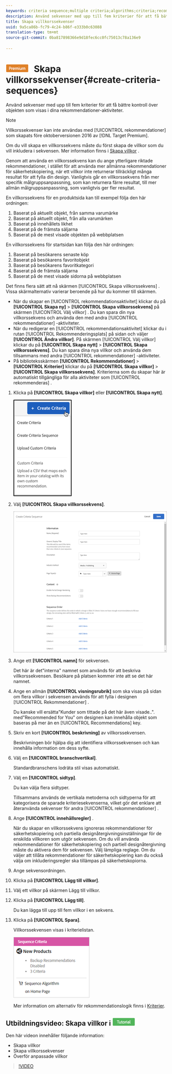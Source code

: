 ```yaml
---
keywords: criteria sequence;multiple criteria;algorithms;criteria;recommendations criteria
description: Använd sekvenser med upp till fem kriterier för att få bättre kontroll över objekten som visas i dina rekommendationer-aktiviteter.
title: Skapa villkorssekvenser
uuid: 9a5ca86b-fc79-4c24-b86f-e333b0c63088
translation-type: tm+mt
source-git-commit: 0ba817898366e9d18fec6cc0fc75013c78a136e9

---
```



# ![PREMIUM](/help/assets/premium.png) Skapa villkorssekvenser{#create-criteria-sequences}

Använd sekvenser med upp till fem kriterier för att få bättre kontroll över objekten som visas i dina rekommendationer-aktiviteter.

>[!NOTE]
>
>Villkorssekvenser kan inte användas med [!UICONTROL rekommendationer] som skapats före oktoberversionen 2016 av [!DNL Target Premium].

Om du vill skapa en villkorssekvens måste du först skapa de villkor som du vill inkludera i sekvensen. Mer information finns i [Skapa villkor](../../c-recommendations/c-algorithms/create-new-algorithm.md#task_8A9CB465F28D44899F69F38AD27352FE) .

Genom att använda en villkorssekvens kan du ange ytterligare riktade rekommendationer, i stället för att använda mer allmänna rekommendationer för säkerhetskopiering, när ett villkor inte returnerar tillräckligt många resultat för att fylla din design. Vanligtvis går en villkorssekvens från mer specifik målgruppsanpassning, som kan returnera färre resultat, till mer allmän målgruppsanpassning, som vanligtvis ger fler resultat.

En villkorssekvens för en produktsida kan till exempel följa den här ordningen:

1. Baserat på aktuellt objekt, från samma varumärke
1. Baserat på aktuellt objekt, från alla varumärken
1. Baserat på innehållets likhet
1. Baserat på de främsta säljarna
1. Baserat på de mest visade objekten på webbplatsen

En villkorssekvens för startsidan kan följa den här ordningen:

1. Baserat på besökarens senaste köp
1. Baserat på besökarens favoritobjekt
1. Baserat på besökarens favoritkategori
1. Baserat på de främsta säljarna
1. Baserat på de mest visade sidorna på webbplatsen

Det finns flera sätt att nå skärmen [!UICONTROL Skapa villkorssekvens] . Vissa skärmalternativ varierar beroende på hur du kommer till skärmen.

* När du skapar en [!UICONTROL rekommendationsaktivitet] klickar du på **[!UICONTROL Skapa ny]** > **[!UICONTROL Skapa villkorssekvens]** på skärmen [!UICONTROL Välj villkor] . Du kan spara din nya villkorssekvens och använda den med andra [!UICONTROL rekommendationer] -aktiviteter.
* När du redigerar en [!UICONTROL rekommendationsaktivitet] klickar du i rutan [!UICONTROL Rekommenderingsplats] på sidan och väljer **[!UICONTROL Ändra villkor]**. På skärmen [!UICONTROL Välj villkor] klickar du på **[!UICONTROL Skapa nytt]** > **[!UICONTROL Skapa villkorssekvens]**. Du kan spara dina nya villkor och använda dem tillsammans med andra [!UICONTROL rekommendationer] -aktiviteter.
* På biblioteksskärmen **[!UICONTROL Rekommendationer]** > **[!UICONTROL Kriterier]** klickar du på **[!UICONTROL Skapa villkor]** > **[!UICONTROL Skapa villkorssekvens]**. Kriterierna som du skapar här är automatiskt tillgängliga för alla aktiviteter som [!UICONTROL rekommenderas] .

1. Klicka på **[!UICONTROL Skapa villkor]** eller **[!UICONTROL Skapa nytt]**.

   ![Skapa nya villkor](/help/c-recommendations/c-algorithms/assets/button_CreateCriteria_new.png)

1. Välj **[!UICONTROL Skapa villkorssekvens]**.

   ![](assets/CreateCriteriaSequence.png)

1. Ange ett **[!UICONTROL namn]** för sekvensen.

   Det här är det&quot;interna&quot; namnet som används för att beskriva villkorssekvensen. Besökare på platsen kommer inte att se det här namnet.
1. Ange en allmän **[!UICONTROL visningsrubrik]** som ska visas på sidan om flera villkor i sekvensen används för att fylla i designen [!UICONTROL Rekommendationer] .

   Du kanske vill ersätta&quot;Kunder som tittade på det här även visade..&quot;. med&quot;Recommended for You&quot; om designen kan innehålla objekt som baseras på mer än en [!UICONTROL Recommendations] key.
1. Skriv en kort **[!UICONTROL beskrivning]** av villkorssekvensen.

   Beskrivningen bör hjälpa dig att identifiera villkorssekvensen och kan innehålla information om dess syfte.
1. Välj en **[!UICONTROL branschvertikal]**.

   Standardbranschens lodräta stil visas automatiskt.
1. Välj en **[!UICONTROL sidtyp]**.

   Du kan välja flera sidtyper.

   Tillsammans används de vertikala metoderna och sidtyperna för att kategorisera de sparade kriteriesekvenserna, vilket gör det enklare att återanvända sekvenser för andra [!UICONTROL rekommendationer] .
1. Ange **[!UICONTROL innehållsregler]** .

   När du skapar en villkorssekvens ignoreras rekommendationer för säkerhetskopiering och partiella designåtergivningsinställningar för de enskilda villkoren som utgör sekvensen. Om du vill använda rekommendationer för säkerhetskopiering och partiell designåtergivning måste du aktivera dem för sekvensen. Välj lämpliga reglage. Om du väljer att tillåta rekommendationer för säkerhetskopiering kan du också välja om inkluderingsregler ska tillämpas på säkerhetskopiorna.
1. Ange sekvensordningen.

1. Klicka på **[!UICONTROL Lägg till villkor]**.
1. Välj ett villkor på skärmen Lägg till villkor.
1. Klicka på **[!UICONTROL Lägg till]**.

   Du kan lägga till upp till fem villkor i en sekvens.
1. Klicka på **[!UICONTROL Spara]**.

   Villkorssekvensen visas i kriterielistan.

   ![](assets/CriteriaSequenceCard.png)

   Mer information om alternativ för rekommendationslogik finns i [Kriterier](../../c-recommendations/c-algorithms/algorithms.md#concept_4BD01DC437F543C0A13621C93A302750).

## Utbildningsvideo: Skapa villkor i ![självstudiekursen Rekommendationer (12:33)](/help/assets/tutorial.png)

Den här videon innehåller följande information:

* Skapa villkor
* Skapa villkorssekvenser
* Överför anpassade villkor

>[!VIDEO](https://video.tv.adobe.com/v/27694?quality=12)
